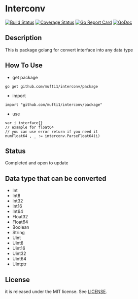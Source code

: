 # Interconv
[![Build Status](https://travis-ci.org/mufti1/interconv.svg?branch=master)](https://travis-ci.org/mufti1/interconv) [![Coverage Status](https://coveralls.io/repos/github/mufti1/interconv/badge.svg?branch=master)](https://coveralls.io/github/mufti1/interconv?branch=master) [![Go Report Card](https://goreportcard.com/badge/github.com/mufti1/interconv)](https://goreportcard.com/report/github.com/mufti1/interconv) [![GoDoc](https://godoc.org/github.com/mufti1/interconv/package?status.svg)](https://godoc.org/github.com/mufti1/interconv/package)<br />

## Description
This is package golang for convert interface into any data type

## How To Use
-   get package
```
go get github.com/mufti1/interconv/package
```
-   import 
```
import "github.com/mufti1/interconv/package"
```
-   use
```
var i interface{}
// example for float64
// you can use error return if you need it
numFloat64 , _ := interconv.ParseFloat64(i)
```

## Status
Completed and open to update

## Data type that can be converted
-   Int
-   Int8
-   Int32
-   Int16
-   Int64
-   Float32
-   Float64
-   Boolean
-   String
-   Uint
-   Uint8
-   Uint16
-   Uint32
-   Uint64
-   Uintptr

## License

it is released under the MIT license. See 
[LICENSE](https://github.com/mufti1/interconv/blob/master/LICENSE).
